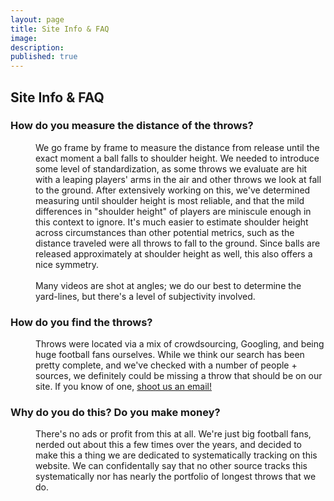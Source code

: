 ```yaml
---
layout: page
title: Site Info & FAQ
image: 
description: 
published: true
---
```


<h2>Site Info & FAQ</h2>
<dl>
<dt><h3>How do you measure the distance of the throws?</h3></dt>
<dd>
<p>We go frame by frame to measure the distance from release until the exact moment a ball falls to shoulder height. We needed to introduce some level of standardization, as some throws we evaluate are hit with a leaping players' arms in the air and other throws we look at fall to the ground. After extensively working on this, we've determined measuring until shoulder height is most reliable, and that the mild differences in "shoulder height" of players are miniscule enough in this context to ignore. It's much easier to estimate shoulder height across circumstances than other potential metrics, such as the distance traveled were all throws to fall to the ground. Since balls are released approximately at shoulder height as well, this also offers a nice symmetry.
<br><br>
Many videos are shot at angles; we do our best to determine the yard-lines, but there's a level of subjectivity involved.

<dt><h3>How do you find the throws?</h3></dt>
<dd>
<p>Throws were located via a mix of crowdsourcing, Googling, and being huge football fans ourselves. While we think our search has been pretty complete, and we've checked with a number of people + sources, we definitely could be missing a throw that should be on our site. If you know of one, <a href="mailto:info@thelongestthrow.com">shoot us an email!</a></p>
</dd>
<dt><h3>Why do you do this? Do you make money?</h3></dt>
<dd>
<p>There's no ads or profit from this at all. We're just big football fans, nerded out about this a few times over the years, and decided to make this a thing we are dedicated to systematically tracking on this website. We can confidentally say that no other source tracks this systematically nor has nearly the portfolio of longest throws that we do.</p>
</dd>